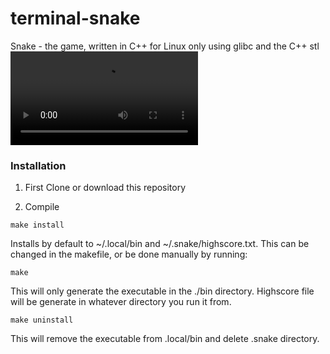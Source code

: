 # terminal-snake
Snake - the game, written in C++ for Linux only using glibc and the C++ stl
<video src="demo/snake.mp4"></video>

### Installation
1. First Clone or download this repository

1. Compile
```
make install
```
Installs by default to ~/.local/bin and ~/.snake/highscore.txt.
This can be changed in the makefile, or be done manually by running:
```
make
```
This will only generate the executable in the ./bin directory. Highscore file will be generate in whatever directory you run it from.
```
make uninstall
```
This will remove the executable from .local/bin and delete .snake directory.
